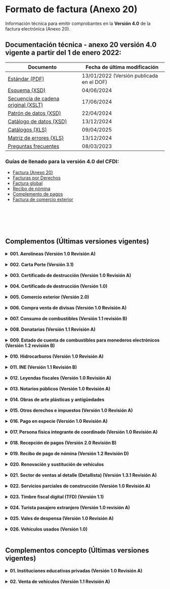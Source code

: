 # Formato de factura (Anexo 20)

 Información técnica para emitir comprobantes en la **Versión 4.0** de la factura electrónica (Anexo 20).


## Documentación técnica - anexo 20 versión 4.0 vigente a partir del 1 de enero 2022:

|Documento|Fecha de última modificación|
|---------|----------------------------|
|[Estándar (PDF)](Version%204.0/Anexo20_2022.pdf)|13/01/2022 (Versión publicada en el DOF)|
|[Esquema (XSD)](Version%204.0/cfdv40.xsd) | 04/06/2024|
|[Secuencia de cadena original (XSLT)](Version%204.0/cadenaoriginal_4_0.xslt)| 17/06/2024|
|[Patrón de datos (XSD)](Version%204.0/)| 22/04/2024|
|[Catálogo de datos (XSD)](Version%204.0/catCFDI.xsd)| 13/12/2024|
|[Catálogos (XLS)](Version%204.0/tdCFDI.xsd)| 09/04/2025|
|[Matriz de errores (XLS)](Version%204.0/Matriz%20de%20Errores/MatrizDeErrores_CFDI_v40_20241213.xls)| 13/12/2024|
|[Preguntas frecuentes](Version%204.0/Preguntas%20frecuentes/PregFrecCFDIVer4_0.pdf)|08/03/2023|


### Guías de llenado para la versión 4.0 del CFDI:

- [Factura (Anexo 20)](Version%204.0/Guias%20de%20llenado/Anexo_20_Guia_de_llenado_CFDI.pdf)
- [Facturas por Derechos](Version%204.0/Guias%20de%20llenado/Guia_llenadoCFDI_DPA.pdf)
- [Factura global](Version%204.0/Guias%20de%20llenado/Guia_llenado_CFDI_global.pdf)
- [Recibo de nómina](Version%204.0/Guias%20de%20llenado/Guia_llenado_Nomina.pdf)
- [Complemento de pagos](Version%204.0/Guias%20de%20llenado/Guia_llenado_pagos.pdf)
- [Factura de comercio exterior](Version%204.0/Guias%20de%20llenado/Guia_complemento_Comercio_Exterior.pdf)


</br></br>
</br></br>

## Complementos (Últimas versiones vigentes)
[comment]: <> (1. Aerolíneas)
<details>
    <summary><strong>001. Aerolíneas (Versión 1.0 Revisión A)</strong></summary>
    <p>Complemento al Comprobante Fiscal Digital por Internet (CFDI) para el manejo de datos de aerolíneas para pasajeros.</p>
    <ul>
        <li><a href="Complementos/001%20-%20Aerolíneas/Version%201.0%20revA/aerolineas.pdf" target="_blank">Estándar</a></li>
        <li><a href="Complementos/001%20-%20Aerolíneas/Version%201.0%20revA/aerolineas.xsd" target="_blank">Esquema</a></li>
        <li><a href="Complementos/001%20-%20Aerolíneas/Version%201.0%20revA/aerolineas.xslt" target="_blank">Secuencia cadena original (XSLT)</a></li>
    </ul>
</details></br>

[comment]: <> (2. Carta Porte)
<details>
    <summary><strong>002. Carta Porte (Versión 3.1)</strong></summary>
    <p>Complemento para incorporar al Comprobante Fiscal Digital por Internet (CFDI), la información relacionada a los bienes y/o mercancías, ubicaciones de origen, puntos intermedios y destinos, así como lo referente al medio por el que se transportan; que circulen por vía terrestre, férrea, aérea o naveguen por vía marítima; además de incluir el traslado de hidrocarburos y petrolíferos.</p>
    <ul>
        <li><a href="https://verificacfdi.facturaelectronica.sat.gob.mx/verificaccp/default.aspx" target="_blank">Verifica el complemento:</a> Te permite verificar el complemento Carta Porte y te da la certeza de que se encuentra registrado en los controles del SAT.</li>
        <li><a href="Complementos/002%20-%20Carta%20Porte/Versión%203.1/Carta_Porte_31.pdf" target="_blank">Estándar del complemento Carta Porte (PDF)</a></li>
        <li><a href="Complementos/002%20-%20Carta%20Porte/Versión%203.1/CartaPorte31.xsd" target="_blank">Esquema del complemento Carta Porte (XSD)</a></li>
        <li><a href="Complementos/002%20-%20Carta%20Porte/Versión%203.1/CartaPorte31.xslt" target="_blank">Secuencia cadena original (XSLT)</a></li>
        <li><a href="Complementos/002%20-%20Carta%20Porte/Versión%203.1/Complementos/002%20-%20Carta%20Porte/Versión%203.1/Matriz%20de%20Errores/Matriz_Errores_CCP_V31.xls" target="_blank">Matriz de errores (XLS)</a></li>
        <li><a href="Complementos/002%20-%20Carta%20Porte/Versión%203.1/catCartaPorte.xsd" target="_blank">Esquema de los catálogos (XSD)</a></li>
        <li><a href="Complementos/002%20-%20Carta%20Porte/Versión%203.1/Catálogos%20del%20complemento/CatalogosCartaPorte31.zip" target="_blank">Catálogos del complemento (XLSX en zip)</a></li>        
        <li>Instructivos de llenado:
            <ul>
                <li><a href="Complementos/002%20-%20Carta%20Porte/Versión%203.1/Instructivos%20de%20llenado/Instructivo_ComplementoCartaPorte_Autotransporte_31.pdf" target="_blank">Autotransporte</a></li>
                <li><a href="Complementos/002%20-%20Carta%20Porte/Versión%203.1/Instructivos%20de%20llenado/Instructivo_ComplementoCartaPorte_Maritimo_31.pdf" target="_blank">Marítimo</a></li>
                <li><a href="Complementos/002%20-%20Carta%20Porte/Versión%203.1/Instructivos%20de%20llenado/Instructivo_ComplementoCartaPorte_Aereo_31.pdf" target="_blank">Aéreo</a></li>
                <li><a href="Complementos/002%20-%20Carta%20Porte/Versión%203.1/Instructivos%20de%20llenado/Instructivo_ComplementoCartaPorte_Ferroviario_31.pdf" target="_blank">Ferroviario</a></li>
            </ul>
        </li>
    </ul>
</details></br>

[comment]: <> (3. Certificado de destrucción)
<details>
    <summary><strong>003. Certificado de destrucción (Versión 1.0 Revisión A)</strong></summary>
    <p>Complemento para incluir los datos de identificación de los CFDI generados en Registro Fiscal.</p>
    <ul>        
        <li><a href="Complementos/003%20-%20Certificado%20de%20destrucción/Version%201.0%20revA/certificadodedestruccion.pdf" target="_blank">Estándar</a></li>
        <li><a href="Complementos/003%20-%20Certificado%20de%20destrucción/Version%201.0%20revA/certificadodedestruccion.xsd" target="_blank">Esquema (XSD)</a></li>
        <li><a href="Complementos/003%20-%20Certificado%20de%20destrucción/Version%201.0%20revA/certificadodedestruccion.xslt" target="_blank">Secuencia cadena original (XSLT)</a></li>
        <li><a href="Complementos/003%20-%20Certificado%20de%20destrucción/Version%201.0%20revA/0909.AGSC.ACGSTME.PD.Catalogo.certificado.destruccion,0.pdf" target="_blank">Catálogos</a></li>
    </ul>
</details></br>

[comment]: <> (4. CFDI Registro fiscal)
<details>
    <summary><strong>004. Certificado de destrucción (Versión 1.0)</strong></summary>
    <p>Complemento para incorporar la información que integra el certificado de destrucción de vehículos destruidos por los centros de destrucción autorizados por el SAT.</p>
    <ul>        
        <li><a href="Complementos/004%20-%20CFDI%20Registro%20fiscal/Version%201.0/0874.AGSC.ACGSTME.PD.ComplementoCFDIRegistroFiscal1.0,0.pdf" target="_blank">Estándar</a></li>
        <li><a href="Complementos/004%20-%20CFDI%20Registro%20fiscal/Version%201.0/cfdiregistrofiscal.xsd" target="_blank">Esquema (XSD)</a></li>
        <li><a href="Complementos/004%20-%20CFDI%20Registro%20fiscal/Version%201.0/cfdiregistrofiscal.xslt" target="_blank">Secuencia cadena original (XSLT)</a></li>
    </ul>
</details></br>

[comment]: <> (5. Comercio exterior)
<details>
    <summary><strong>005. Comercio exterior (Versión 2.0)</strong></summary>
    <p>Complemento para incorporar la información en caso de exportación definitiva de mercancías.</p>
    <ul>        
        <li><a href="Complementos/005%20-%20Comercio%20Exterior/Version%202.0/EstandarComercioExterior_v20.pdf" target="_blank">Estándar</a></li>
        <li><a href="Complementos/005%20-%20Comercio%20Exterior/Version%202.0/ComercioExterior20.xsd" target="_blank">Esquema (XSD)</a></li>
        <li><a href="Complementos/005%20-%20Comercio%20Exterior/Version%202.0/ComercioExterior20.xslt" target="_blank">Secuencia cadena original (XSLT)</a></li>
        <li><a href="Complementos/005%20-%20Comercio%20Exterior/Version%202.0/Catálogos%20del%20complemento" target="_blank">Catálogos (XLS)</a></li>
        <li><a href="Complementos/005%20-%20Comercio%20Exterior/Version%202.0/catComExt.xsd" target="_blank">Esquema de catálogos (XSD)</a></li>
        <li><a href="Complementos/005%20-%20Comercio%20Exterior/Version%202.0/Matriz%20de%20Errores/Matriz_de_Errores_CCE_v2.0.xls" target="_blank">Matriz de errores (XLS)</a></li>
        <li><a href="Complementos/005%20-%20Comercio%20Exterior/Guía%20de%20llenado/Guia_complemento_Comercio_Exterior.pdf" target="_blank">Guía de llenado (PDF)</a></li>
    </ul>
</details></br>

[comment]: <> (6. Compra venta de divisas)
<details>
    <summary><strong>006. Compra venta de divisas (Versión 1.0 Revisión A)</strong></summary>
    <p>Complemento para identificar las operaciones de compra y venta de divisas que realizan los centros cambiarios y las casas de cambio; al hacer mención expresa de que los comprobantes se expiden por la compra, o bien, por la venta de divisas.</p>
    <ul>        
        <li><a href="Complementos/006%20-%20Compra%20venta%20de%20divisas%201.0%20revA/ComplementoDivisas1.0.pdf" target="_blank">Estándar</a></li>
        <li><a href="Complementos/006%20-%20Compra%20venta%20de%20divisas%201.0%20revA/divisas.xsd" target="_blank">Esquema (XSD)</a></li>
        <li><a href="Complementos/006%20-%20Compra%20venta%20de%20divisas%201.0%20revA/divisas.xslt" target="_blank">Secuencia cadena original (XSLT)</a></li>
        <li><a href="Complementos/006%20-%20Compra%20venta%20de%20divisas%201.0%20revA/Instructivo+para+generar+un+CFDI+Divisas.pdf" target="_blank">Instructivo</a></li>
    </ul>
</details></br>

[comment]: <> (7. Consumo de combustibles)
<details>
    <summary><strong>007. Consumo de combustibles (Versión 1.1 revisión B)</strong></summary>
    <p>Complemento para integrar al Comprobante Fiscal Digital por Internet (CFDI) la información de consumo de combustibles por monedero electrónico.</p>
    <ul>        
        <li><a href="Complementos/007%20-%20Consumo%20de%20combustibles%201.1%20revB/Estand_Combustible11+28122021.pdf" target="_blank">Estándar</a></li>
        <li><a href="Complementos/007%20-%20Consumo%20de%20combustibles%201.1%20revB/consumodeCombustibles11.xsd" target="_blank">Esquema (XSD)</a></li>
        <li><a href="Complementos/007%20-%20Consumo%20de%20combustibles%201.1%20revB/consumodeCombustibles11.xslt" target="_blank">Secuencia cadena original (XSLT)</a></li>
        <li><a href="Complementos/007%20-%20Consumo%20de%20combustibles%201.1%20revB/CatCombustibles11.xls" target="_blank">Catálogos (XLSX)</a></li>
        <li><a href="Complementos/007%20-%20Consumo%20de%20combustibles%201.1%20revB/catCombustible.xsd" target="_blank">Esquema de catálogos (XSD)</a></li>
    </ul>
</details></br>

[comment]: <> (8. Donatarias)
<details>
    <summary><strong>008. Donatarias (Versión 1.1 Revisión A)</strong></summary>
    <p>Complemento para incluir la información requerida por el Servicio de Administración Tributaria a las organizaciones civiles o fideicomisos autorizados para recibir donativos, que permite hacer deducibles los Comprobantes Fiscales Digitales por Internet (CFDI) a los donantes.</p>
    <ul>        
        <li><a href="Complementos/008%20-%20Donatarias%201.0%20revA/ComplementodonativosV1.1.pdf" target="_blank">Estándar</a></li>
        <li><a href="Complementos/008%20-%20Donatarias%201.0%20revA/donat11.xsd" target="_blank">Esquema (XSD)</a></li>
        <li><a href="Complementos/008%20-%20Donatarias%201.0%20revA/donat11.xslt" target="_blank">Secuencia cadena original (XSLT)</a></li>
        <li><a href="Complementos/008%20-%20Donatarias%201.0%20revA/Factura+Donativos+y+Esquemas+de+Cancelación+2024.pdf" target="_blank">Material de apoyo para elaborar una factura de donativos</a></li>
        <li><a href="http://omawww.sat.gob.mx/factura/Paginas/emite_organismospublicos.htm" target="_blank">Organismos públicos</a></li>
    </ul>
</details></br>

[comment]: <> (9. Estado de cuenta de combustibles para monederos electrónicos)
<details>
    <summary><strong>009. Estado de cuenta de combustibles para monederos electrónicos (Versión 1.2 revisión B)</strong></summary>
    <p>Complemento para integrar al Comprobante Fiscal Digital por Internet (CFDI) la información aplicable al estado de cuenta emitido por un prestador de servicios de monedero electrónico.</p>
    <ul>        
        <li><a href="Complementos/009%20-%20Estado%20de%20cuenta%20de%20combustibles%20para%20monederos%20electrónicos%201.2%20revB/Estand_Edo_Cuenta_Com12_B.pdf" target="_blank">Estándar</a></li>
        <li><a href="Complementos/009%20-%20Estado%20de%20cuenta%20de%20combustibles%20para%20monederos%20electrónicos%201.2%20revB/ecc12.xsd" target="_blank">Esquema (XSD)</a></li>
        <li><a href="Complementos/009%20-%20Estado%20de%20cuenta%20de%20combustibles%20para%20monederos%20electrónicos%201.2%20revB/ecc12.xslt" target="_blank">Secuencia cadena original (XSLT)</a></li>
        <li><a href="Complementos/009%20-%20Estado%20de%20cuenta%20de%20combustibles%20para%20monederos%20electrónicos%201.2%20revB/Matriz_errores_ECC12+(B)40.xls" target="_blank">Matriz de Errores</a></li>
        <li><a href="Complementos/009%20-%20Estado%20de%20cuenta%20de%20combustibles%20para%20monederos%20electrónicos%201.2%20revB/Catalogo_Combustibles12.xls" target="_blank">Catálogos (XLSX)</a></li>
        <li><a href="Complementos/009%20-%20Estado%20de%20cuenta%20de%20combustibles%20para%20monederos%20electrónicos%201.2%20revB/catCombustible.xsd" target="_blank">Esquema de catálogos (XSD)</a></li>
        <li><a href="https://www.sat.gob.mx/portal/public/tramites/monederos-electronicos" target="_blank">Padrón de emisores de monederos electrónicos de vales de despensa autorizados</a></li>
    </ul>
</details></br>

[comment]: <> (10. Hidrocarburos)
<details>
    <summary><strong>010. Hidrocarburos (Versión 1.0 Revisión A)</strong></summary>
    <p>Permite incorporar a la factura la información referente a los costos, gastos e inversiones realizadas, así como los ingresos percibidos por el operador de un consorcio petrolero.</p>
    <ul>        
        <li>Complemento para Gastos del consorcio derivados de la ejecución de un contrato de exploración o extracción de hidrocarburos
            <ul>
                <li><a href="Complementos/010%20-%20Hidrocarburos%201.0%20revA/Gastos/Estructura+Gastos+Hidrocarburos10_A.pdf" target="_blank">Estándar</a></li>
                <li><a href="Complementos/010%20-%20Hidrocarburos%201.0%20revA/Gastos/GastosHidrocarburos10.xsd" target="_blank">Esquema (XSD)</a></li>
                <li><a href="Complementos/010%20-%20Hidrocarburos%201.0%20revA/Gastos/GastosHidrocarburos10.xslt" target="_blank">Secuencia cadena original (XSLT)</a></li>
                <li><a href="Complementos/010%20-%20Hidrocarburos%201.0%20revA/Gastos/Matriz_Apoyo_A20_40_GCEH.XLS" target="_blank">Matriz de Errores</a></li>
                <li><a href="Complementos/010%20-%20Hidrocarburos%201.0%20revA/Gastos/CatGastosHidrocarburos.xls" target="_blank">Catálogos (XLSX)</a></li>
                <li><a href="Complementos/010%20-%20Hidrocarburos%201.0%20revA/Gastos/catHidrocarburos.xsd" target="_blank">Esquema de catálogos (XSD)</a></li>
            </ul>
        </li>
        <li>Complemento para Ingresos atribuibles a los integrantes de un consorcio derivados de la contraprestación de un contrato de exploración o extracción de hidrocarburos
            <ul>
                <li><a href="Complementos/010%20-%20Hidrocarburos%201.0%20revA/Ingresos/Estructura+Ingresos+Hidrocarburos10_A.pdf" target="_blank">Estándar</a></li>
                <li><a href="Complementos/010%20-%20Hidrocarburos%201.0%20revA/Ingresos/IngresosHidrocarburos.xsd" target="_blank">Esquema (XSD)</a></li>
                <li><a href="Complementos/010%20-%20Hidrocarburos%201.0%20revA/Ingresos/IngresosHidrocarburos.xslt" target="_blank">Secuencia cadena original (XSLT)</a></li>
                <li><a href="Complementos/010%20-%20Hidrocarburos%201.0%20revA/Ingresos/Matriz_Apoyo_A20_40_IEEH.XLS" target="_blank">Matriz de Errores</a></li>
                <li><a href="Complementos/010%20-%20Hidrocarburos%201.0%20revA/Ingresos/CatIngresosHidrocarburos.xls" target="_blank">Catálogos (XLSX)</a></li>
                <li><a href="Complementos/010%20-%20Hidrocarburos%201.0%20revA/Ingresos/catHidrocarburos.xsd" target="_blank">Esquema de catálogos (XSD)</a></li>                
            </ul>
        </li>       
    </ul>
</details></br>

[comment]: <> (11. INE)
<details>
    <summary><strong>011. INE (Versión 1.1 Revisión B)</strong></summary>
    <p>Complemento para incluir al Comprobante Fiscal Digital por Internet (CFDI) los datos que identifiquen el tipo de proceso al que van dirigidos los gastos que realizan los partidos o las Asociaciones Civiles.</p>
    <ul>        
        <li><a href="Complementos/011%20-%20INE%201.0%20revB/Complemento.INE.1.1.Actualizado.pdf" target="_blank">Estándar</a></li>
        <li><a href="Complementos/011%20-%20INE%201.0%20revB/ine11.xsd" target="_blank">Esquema (XSD)</a></li>
        <li><a href="Complementos/011%20-%20INE%201.0%20revB/ine11.xslt" target="_blank">Secuencia cadena original (XSLT)</a></li>
        <li><a href="Complementos/011%20-%20INE%201.0%20revB/Catalogos,0.xls" target="_blank">Catálogos (XLS)</a></li>
        <li><a href="Complementos/011%20-%20INE%201.0%20revB/MatrizdeerroresINE11.xls" target="_blank">Matriz de Errores (XLS)</a></li>
    </ul>
</details></br>

[comment]: <> (12. Leyendas fiscales)
<details>
    <summary><strong>012. Leyendas fiscales (Versión 1.0 Revisión A)</strong></summary>
    <p>Complemento para incluir leyendas previstas en disposiciones fiscales, distintas a las contenidas en el estándar de Comprobante Fiscal Digital por Internet (CFDI).</p>
    <ul>        
        <li><a href="Complementos/012%20-%20Leyendas%20fiscales%201.0%20revA/leyendasFisc.pdf" target="_blank">Estándar</a></li>
        <li><a href="Complementos/012%20-%20Leyendas%20fiscales%201.0%20revA/leyendasFisc.xsd" target="_blank">Esquema (XSD)</a></li>
        <li><a href="Complementos/012%20-%20Leyendas%20fiscales%201.0%20revA/leyendasFisc.xslt" target="_blank">Secuencia cadena original (XSLT)</a></li>
    </ul>
</details></br>

[comment]: <> (13. Notarios públicos)
<details>
    <summary><strong>013. Notarios públicos (Versión 1.0 Revisión A)</strong></summary>
    <p>Complemento para incluir al Comprobante Fiscal Digital por Internet (CFDI) información sobre el manejo de la enajenación de bienes inmuebles o servidumbres de paso con indemnización o contraprestación en una sola exhibición.</p>
    <ul>        
        <li><a href="Complementos/013%20-%20Notarios%20públicos%201.0%20revA/notariospublicos.pdf" target="_blank">Estándar</a></li>
        <li><a href="Complementos/013%20-%20Notarios%20públicos%201.0%20revA/notariospublicos.xsd" target="_blank">Esquema (XSD)</a></li>
        <li><a href="Complementos/013%20-%20Notarios%20públicos%201.0%20revA/notariospublicos.xslt" target="_blank">Secuencia cadena original (XSLT)</a></li>
        <li><a href="Complementos/013%20-%20Notarios%20públicos%201.0%20revA/CatalogoComplementoNotarios.pdf" target="_blank">Catálogos</a></li>
    </ul>
</details></br>

[comment]: <> (14. Obras de arte plásticas y antigüedades)
<details>
    <summary><strong>014. Obras de arte plásticas y antigüedades</strong></summary>
    <p>Complemento para incluir al Comprobante Fiscal Digital por Internet (CFDI) la información sobre el manejo de la enajenación de obras de artes plásticas y antigüedades.</p>
    <ul>        
        <li><a href="Complementos/014%20-%20Obras%20de%20arte%20plásticas%20y%20antigüedades%201.0%20revA/obrasarteantiguedades.pdf" target="_blank">Estándar</a></li>
        <li><a href="Complementos/014%20-%20Obras%20de%20arte%20plásticas%20y%20antigüedades%201.0%20revA/obrasarteantiguedades.xsd" target="_blank">Esquema (XSD)</a></li>
        <li><a href="Complementos/014%20-%20Obras%20de%20arte%20plásticas%20y%20antigüedades%201.0%20revA/obrasarteantiguedades.xslt" target="_blank">Secuencia cadena original (XSLT)</a></li>
        <li><a href="Complementos/014%20-%20Obras%20de%20arte%20plásticas%20y%20antigüedades%201.0%20revA/Catalogos_complemento_obras_arte.pdf" target="_blank">Catálogos</a></li>
    </ul>
</details></br>

[comment]: <> (15. Otros derechos e impuestos)
<details>
    <summary><strong>015. Otros derechos e impuestos (Versión 1.0 Revisión A)</strong></summary>
    <p>Complemento para incluir al Comprobante Fiscal Digital por Internet (CFDI) los impuestos locales.</p>
    <ul>        
        <li><a href="Complementos/015%20-%20Otros%20derechos%20e%20impuestos%201.0%20revA/EstandarImpuestolocal.pdf" target="_blank">Estándar</a></li>
        <li><a href="Complementos/015%20-%20Otros%20derechos%20e%20impuestos%201.0%20revA/implocal.xsd" target="_blank">Esquema (XSD)</a></li>
        <li><a href="Complementos/015%20-%20Otros%20derechos%20e%20impuestos%201.0%20revA/implocal.xslt" target="_blank">Secuencia cadena original (XSLT)</a></li>
    </ul>
</details></br>

[comment]: <> (16. Pago en especie)
<details>
    <summary><strong>016. Pago en especie (Versión 1.0 Revisión A)</strong></summary>
    <p>Complemento para la expedición de Comprobantes Fiscales Digitales por Internet (CFDI) por la donación en la facilidad fiscal de Pago en especie.</p>
    <ul>        
        <li><a href="Complementos/016%20-%20Pago%20en%20especie%201.0%20revA/pagoenespecie.pdf" target="_blank">Estándar</a></li>
        <li><a href="Complementos/016%20-%20Pago%20en%20especie%201.0%20revA/pagoenespecie.xsd" target="_blank">Esquema (XSD)</a></li>
        <li><a href="Complementos/016%20-%20Pago%20en%20especie%201.0%20revA/pagoenespecie.xslt" target="_blank">Secuencia cadena original (XSLT)</a></li>
    </ul>
</details></br>

[comment]: <> (17. Persona física integrante de coordinado)
<details>
    <summary><strong>017. Persona física integrante de coordinado (Versión 1.0 Revisión A)</strong></summary>
    <p>Complemento para incorporar al Comprobante Fiscal Digital por Internet (CFDI) los datos de identificación del vehículo que corresponda a personas físicas integrantes de coordinados que opten por pagar el impuesto individualmente, de conformidad con lo establecido por el artículo 83, séptimo párrafo de la Ley del Impuesto sobre la Renta.</p>
    <ul>        
        <li><a href="Complementos/017%20-%20Persona%20física%20integrante%20de%20coordinado%201.0%20revA/pfic.pdf" target="_blank">Estándar</a></li>
        <li><a href="Complementos/017%20-%20Persona%20física%20integrante%20de%20coordinado%201.0%20revA/pfic.xsd" target="_blank">Esquema (XSD)</a></li>
        <li><a href="Complementos/017%20-%20Persona%20física%20integrante%20de%20coordinado%201.0%20revA/pfic.xslt" target="_blank">Secuencia cadena original (XSLT)</a></li>
    </ul>
</details></br>

[comment]: <> (18. Recepción de pagos)
<details>
    <summary><strong>018. Recepción de pagos (Versión 2.0 Revisión B)</strong></summary>
    <p>Complemento para el Comprobante Fiscal Digital por Internet (CFDI) para registrar información sobre la recepción de pagos. El emisor de este complemento para recepción de pagos debe ser quien las leyes le obliguen a expedir comprobantes por los actos o actividades que realicen, por los ingresos que se perciban o por las retenciones de contribuciones que efectúen.</p>
    <ul>        
        <li><a href="Complementos/018%20-%20Recepción%20de%20pagos/Version%202.0%20Revision%20B/Complemento_de_Pagos20_RevB.pdf" target="_blank">Estándar</a></li>
        <li><a href="Complementos/018%20-%20Recepción%20de%20pagos/Version%202.0%20Revision%20B/Pagos20.xsd" target="_blank">Esquema (XSD)</a></li>
        <li><a href="Complementos/018%20-%20Recepción%20de%20pagos/Version%202.0%20Revision%20B/Pagos20.xslt" target="_blank">Secuencia cadena original (XSLT)</a></li>
        <li><a href="Complementos/018%20-%20Recepción%20de%20pagos/Version%202.0%20Revision%20B/catPagos.xls" target="_blank">Catálogos (XLS)</a></li>
        <li><a href="Complementos/018%20-%20Recepción%20de%20pagos/Version%202.0%20Revision%20B/catPagos.xsd" target="_blank">Esquema de catálogos (XSD)</a></li>
        <li><a href="Complementos/018%20-%20Recepción%20de%20pagos/Version%202.0%20Revision%20B/MatrizDeErrores_CRP_V20_RevB.xls" target="_blank">Matriz de errores (XLS)</a></li>
        <li><a href="Complementos/018%20-%20Recepción%20de%20pagos/Version%202.0%20Revision%20B/Guia_llenado_pagos.pdf" target="_blank">Guía de llenado (PDF)</a></li>
    </ul>
</details></br>

[comment]: <> (19. Recibo de pago de nómina)
<details>
    <summary><strong>019. Recibo de pago de nómina (Versión 1.2 Revisión D)</strong></summary>
    <p>Complemento para incorporar al Comprobante Fiscal Digital por Internet (CFDI) la información que ampara conceptos de ingresos por salarios, la prestación de un servicio personal subordinado o conceptos asimilados a salarios (Nómina).</p>
    <ul>        
        <li><a href="Complementos/019%20-%20Recibo%20de%20pago%20de%20nómina/Version%201.2%20Revision%20D/Estandar_nomina12_21022025_a1e0544e71.pdf" target="_blank">Estándar</a></li>
        <li><a href="Complementos/019%20-%20Recibo%20de%20pago%20de%20nómina/Version%201.2%20Revision%20D/nomina12.xsd" target="_blank">Esquema (XSD)</a></li>
        <li><a href="Complementos/019%20-%20Recibo%20de%20pago%20de%20nómina/Version%201.2%20Revision%20D/nomina12.xslt" target="_blank">Secuencia cadena original (XSLT)</a></li>
        <li><a href="Complementos/019%20-%20Recibo%20de%20pago%20de%20nómina/Version%201.2%20Revision%20D/cat_Nomina_b090dfb838.xls" target="_blank">Catálogos (XLS)</a></li>
        <li><a href="Complementos/019%20-%20Recibo%20de%20pago%20de%20nómina/Version%201.2%20Revision%20D/catNomina.xsd" target="_blank">Esquema de catálogos (XSD)</a></li>
        <li><a href="Complementos/019%20-%20Recibo%20de%20pago%20de%20nómina/Version%201.2%20Revision%20D/21022025_Matriz_Errores_Nomina_v12_Rev_D_d2be64697b.xls" target="_blank">Matriz de errores (XLS)</a></li>
        <li><a href="Complementos/019%20-%20Recibo%20de%20pago%20de%20nómina/Version%201.2%20Revision%20D/Guia_llenado_Nomina.pdf" target="_blank">Guía de llenado (PDF)</a></li>
    </ul>
</details></br>

[comment]: <> (20. Renovación y sustitución de vehículos)
<details>
    <summary><strong>020. Renovación y sustitución de vehículos</strong></summary>
    <p>Complemento para incorporar la información relativa a los estímulos por la renovación del parque vehicular del autotransporte y por el que se otorgan medidas para la sustitución de vehículos de autotransporte de pasaje y carga.</p>
    <ul>        
        <li><a href="Complementos/020%20-%20Renovación%20y%20sustitución%20de%20vehículos%201.0%20revA/renovacionysustitucionvehiculos.pdf" target="_blank">Estándar</a></li>
        <li><a href="Complementos/020%20-%20Renovación%20y%20sustitución%20de%20vehículos%201.0%20revA/renovacionysustitucionvehiculos.xsd" target="_blank">Esquema (XSD)</a></li>
        <li><a href="Complementos/020%20-%20Renovación%20y%20sustitución%20de%20vehículos%201.0%20revA/renovacionysustitucionvehiculos.xslt" target="_blank">Secuencia cadena original (XSLT)</a></li>
        <li><a href="Complementos/020%20-%20Renovación%20y%20sustitución%20de%20vehículos%201.0%20revA/Catalogo_ComplementoRenovacion_y_Sustitucion,0.pdf" target="_blank">Catálogos</a></li>
    </ul>
</details></br>

[comment]: <> (21. Sector de ventas al detalle - Detallista)
<details>
    <summary><strong>021. Sector de ventas al detalle (Detallista) (Versión 1.3.1 Revisión A)</strong></summary>
    <p>Complemento para la emisión y recepción de comprobantes fiscales digitales en el sector Retail.</p>
    <ul>        
        <li><a href="Complementos/021%20-%20(Detallista)%20Sector%20de%20ventas%20al%20detalle%201.3.1%20revA/Complementoventasadetalle.pdf" target="_blank">Estándar</a></li>
        <li><a href="Complementos/021%20-%20(Detallista)%20Sector%20de%20ventas%20al%20detalle%201.3.1%20revA/detallista.xsd" target="_blank">Esquema (XSD)</a></li>
        <li><a href="Complementos/021%20-%20(Detallista)%20Sector%20de%20ventas%20al%20detalle%201.3.1%20revA/detallista.xslt" target="_blank">Secuencia cadena original (XSLT)</a></li>
    </ul>
</details></br>

[comment]: <> (22. Servicios parciales de construcción)
<details>
    <summary><strong>022. Servicios parciales de construcción (Versión 1.0 Revisión A)</strong></summary>
    <p>Complemento para incorporar información de servicios parciales de construcción de inmuebles destinados a casa habitación.</p>
    <ul>        
        <li><a href="Complementos/022%20-%20Servicios%20parciales%20de%20construcción%201.0%20revA/ServiciosParcialesdeConstruccion.pdf" target="_blank">Estándar</a></li>
        <li><a href="Complementos/022%20-%20Servicios%20parciales%20de%20construcción%201.0%20revA/servicioparcialconstruccion.xsd" target="_blank">Esquema (XSD)</a></li>
        <li><a href="Complementos/022%20-%20Servicios%20parciales%20de%20construcción%201.0%20revA/servicioparcialconstruccion.xslt" target="_blank">Secuencia cadena original (XSLT)</a></li>
        <li><a href="Complementos/022%20-%20Servicios%20parciales%20de%20construcción%201.0%20revA/0907.AGSC.ACGSTME.PD.CatalogoEntidadesFederativas,0.pdf" target="_blank">Catálogos</a></li>
    </ul>
</details></br>

[comment]: <> (23. Timbre fiscal digital TFD)
<details>
    <summary><strong>023. Timbre fiscal digital (TFD) (Versión 1.1)</strong></summary>
    <p>Complemento que permite incluir información adicional del uso regulado por la autoridad y que esta se encuentre protegida por el sello digital en la factura, acredita la validez y certificación de una factura generada por el proveedor de certificación de CFDI, una vez timbrado el documento.</p>
    <ul>        
        <li><a href="Complementos/023%20-%20Timbre%20fiscal%20digital%20(TFD)/Version%201.1/Anexo20_2022.pdf" target="_blank">Estándar</a></li>
        <li><a href="Complementos/023%20-%20Timbre%20fiscal%20digital%20(TFD)/Version%201.1/TimbreFiscalDigitalv11.xsd" target="_blank">Esquema (XSD)</a></li>
        <li><a href="Complementos/023%20-%20Timbre%20fiscal%20digital%20(TFD)/Version%201.1/cadenaoriginal_TFD_1_1.xslt" target="_blank">Secuencia cadena original (XSLT)</a></li>
    </ul>
</details></br>

[comment]: <> (24. Turista pasajero extranjero)
<details>
    <summary><strong>024. Turista pasajero extranjero (Versión 1.0 revisión A)</strong></summary>
    <p>Complemento para integrar al Comprobante Fiscal Digital por Internet (CFDI) información sobre del manejo de datos de Turista pasajero extranjero.</p>
    <ul>        
        <li><a href="Complementos/024%20-%20Turista%20pasajero%20extranjero%201.0%20revA/ComplementoTuristaPasajeroExtranjero1.0.pdf" target="_blank">Estándar</a></li>
        <li><a href="Complementos/024%20-%20Turista%20pasajero%20extranjero%201.0%20revA/TuristaPasajeroExtranjero.xsd" target="_blank">Esquema (XSD)</a></li>
        <li><a href="Complementos/024%20-%20Turista%20pasajero%20extranjero%201.0%20revA/TuristaPasajeroExtranjero.xslt" target="_blank">Secuencia cadena original (XSLT)</a></li>
    </ul>
</details></br>

[comment]: <> (25. Vales de despensa)
<details>
    <summary><strong>025. Vales de despensa (Versión 1.0 Revisión A)</strong></summary>
    <p>Complemento para integrar al Comprobante Fiscal Digital por Internet (CFDI) la información emitida por un prestador de servicios de monedero electrónico de vales de despensa.</p>
    <ul>        
        <li><a href="Complementos/025%20-%20Vales%20de%20despensa%201.0%20revA/valesdespensa.pdf" target="_blank">Estándar</a></li>
        <li><a href="Complementos/025%20-%20Vales%20de%20despensa%201.0%20revA/valesdedespensa.xsd" target="_blank">Esquema (XSD)</a></li>
        <li><a href="Complementos/025%20-%20Vales%20de%20despensa%201.0%20revA/valesdedespensa.xslt" target="_blank">Secuencia cadena original (XSLT)</a></li>
        <li><a href="https://www.sat.gob.mx/portal/public/tramites/monederos-electronicos" target="_blank">Padrón de emisores de monederos electrónicos de vales de despensa autorizados</a></li>
    </ul>
</details></br>

[comment]: <> (26. Vehículos usados)
<details>
    <summary><strong>026. Vehículos usados (Versión 1.0)</strong></summary>
    <p>Complemento para incorporar la información de las operaciones de los contribuyentes que enajenen vehículos nuevos a personas físicas que no tributen en los términos de las Secciones I y II del Capítulo II del Título IV de la ley del ISR, y que reciban en contraprestación como resultados de esa enajenación un vehículo usado y dinero.</p>
    <ul>        
        <li><a href="Complementos/026%20-%20Vehículos%20usados%201.0/Vehiculousado.pdf" target="_blank">Estándar</a></li>
        <li><a href="Complementos/026%20-%20Vehículos%20usados%201.0/vehiculousado.xsd" target="_blank">Esquema (XSD)</a></li>
        <li><a href="Complementos/026%20-%20Vehículos%20usados%201.0/vehiculousado.xslt" target="_blank">Secuencia cadena original (XSLT)</a></li>
    </ul>
</details></br>





## Complementos concepto (Últimas versiones vigentes)
[comment]: <> (1. Instituciones educativas privadas)
<details>
    <summary><strong>01. Instituciones educativas privadas (Versión 1.0 Revisión A)</strong></summary>
    <p>Complemento concepto para la expedición de comprobantes fiscales por parte de instituciones educativas privadas, para los efectos del artículo primero y cuarto del decreto por el que se otorga un estímulo fiscal a las personas físicas en relación con los pagos por servicios educativos.</p>
    <ul>
        <li><a href="Complementos%20concepto/001%20-%20Instituciones%20educativas%20privadas/Version%201.0%20revA/iedu.pdf" target="_blank">Estándar</a></li>
        <li><a href="Complementos%20concepto/001%20-%20Instituciones%20educativas%20privadas/Version%201.0%20revA/iedu.xsd" target="_blank">Esquema</a></li>
        <li><a href="Complementos%20concepto/001%20-%20Instituciones%20educativas%20privadas/Version%201.0%20revA/iedu.xslt" target="_blank">Secuencia cadena original (XSLT)</a></li>
    </ul>
</details></br>

[comment]: <> (2. Venta de vehículos)
<details>
    <summary><strong>02. Venta de vehículos (Versión 1.1 Revisión A)</strong></summary>
    <p>Complemento concepto para la expedición de comprobantes fiscales por parte de instituciones educativas privadas, para los efectos del artículo primero y cuarto del decreto por el que se otorga un estímulo fiscal a las personas físicas en relación con los pagos por servicios educativos.</p>
    <ul>
        <li><a href="Complementos%20concepto/002%20-%20Venta%20de%20vehículos/Version%201.1%20revA/ventavehiculos11.pdf" target="_blank">Estándar</a></li>
        <li><a href="Complementos%20concepto/002%20-%20Venta%20de%20vehículos/Version%201.1%20revA/ventavehiculos11.xsd" target="_blank">Esquema</a></li>
        <li><a href="Complementos%20concepto/002%20-%20Venta%20de%20vehículos/Version%201.1%20revA/ventavehiculos11.xslt" target="_blank">Secuencia cadena original (XSLT)</a></li>
    </ul>
</details></br>
